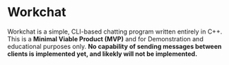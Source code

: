 # Workchat
Workchat is a simple, CLI-based chatting program written entirely in C++. This is a **Minimal Viable Product (MVP)** and for Demonstration and educational purposes only. **No capability of sending messages between clients is implemented yet, and likekly will not be implemented.**
